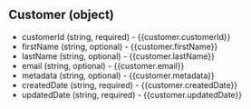 ## Customer (object)
+ customerId (string, required) - {{customer.customerId}}
+ firstName (string, optional) - {{customer.firstName}}
+ lastName (string, optional) - {{customer.lastName}}
+ email (string, optional) - {{customer.email}}
+ metadata (string, optional) - {{customer.metadata}}
+ createdDate (string, required) - {{customer.createdDate}}
+ updatedDate (string, required) - {{customer.updatedDate}}
